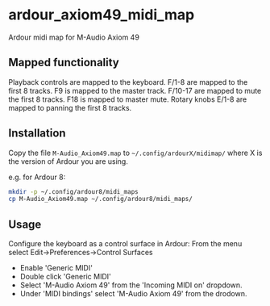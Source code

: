 # ardour_axiom49_midi_map

Ardour midi map for M-Audio Axiom 49

## Mapped functionality

Playback controls are mapped to the keyboard.
F/1-8 are mapped to the first 8 tracks.
F9 is mapped to the master track.
F/10-17 are mapped to mute the first 8 tracks.
F18 is mapped to master mute.
Rotary knobs E/1-8 are mapped to panning the first 8 tracks.

## Installation

Copy the file `M-Audio_Axiom49.map` to `~/.config/ardourX/midimap/` where X is the version of Ardour you are using.

e.g. for Ardour 8:

```bash
mkdir -p ~/.config/ardour8/midi_maps
cp M-Audio_Axiom49.map ~/.config/ardour8/midi_maps/
```

## Usage

Configure the keyboard as a control surface in Ardour:
From the menu select Edit->Preferences->Control Surfaces

- Enable 'Generic MIDI'
- Double click 'Generic MIDI'
- Select 'M-Audio Axiom 49' from the 'Incoming MIDI on' dropdown.
- Under 'MIDI bindings' select 'M-Audio Axiom 49' from the drodown.

